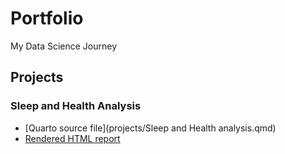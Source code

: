 # Portfolio
My Data Science Journey

## Projects

### Sleep and Health Analysis
- [Quarto source file](projects/Sleep and Health analysis.qmd)
- [Rendered HTML report](https://yourusername.github.io/Portfolio/MyAnalysis.html)
